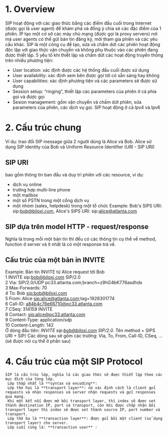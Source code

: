 # 1.	Overview
SIP hoạt động với các giao thức bằng các điểm đầu cuối trong Internet (được gọi là user agent) để khám phá và đồng ý chia sẻ các đặc điểm của 1 phiên. IP tạo một cơ sở các máy chủ mạng (được gọi là proxy servers) nơi mà user agents có thể gửi bản tin đăng ký, mời tham gia phiên và các yêu cầu khác. SIP là một công cụ để tạo, sửa và chấm dứt các phiên hoạt động độc lập với giao thức vận chuyển và không phụ thuộc vào các phiên đang được thiết lập.
5 yếu tố khi thiết lập và chấm dứt các hoạt động truyền thông trên nhiều phương tiện: 
-	User location: xác định được các hệ thống đầu cuối được sử dụng
-	User availability: xác định xem bên được gọi tới có sẵn sàng hay không
-	User capabilities: xác định phương tiện và các parameters sẽ được sử dụng 
-	Session setup: “ringing”, thiết lập các parameters của phiên ở cả phía gọi và được gọi
-	Sesion management: gồm vận chuyển và chấm dứt phiên, sửa parameters của phiên, các dịch vụ gọi.
SIP hoạt động ở cả Ipv4 và Ipv6
# 2.	Cấu trúc chung
Ví dụ: trao đổi SIP message giữa 2 người dùng là Alice và Bob. Alice sử dụng SIP identity của Bob và Uniform Resource Identifier (URI - SIP URI)

## SIP URI
bao gồm thông tin ban đầu và duy trì phiên với các resource, ví dụ: 
- dịch vụ online
- trường hợp multi-line phone
- một mailbox 
- một số PSTN trong một cổng dịch vụ
- một nhóm (sales, helpdesk) trong một tổ chức
Example: Bob's SIPS URI: sip:bob@biloxi.com, Alice's SIPS URI: sip:alice@atlanta.com

## SIP dựa trên model HTTP - request/response
Nghĩa là trong mỗi một bản tin thì đều có các thông tin cụ thể về method, function ở server và ít nhất là có một response trả về. 

## Cấu trúc của một bản in INVITE  
Example: Bản tin INVITE từ Alice request tới Bob  
    1  INVITE sip:bob@biloxi.com SIP/2.0  
    2  Via: SIP/2.0/UDP pc33.atlanta.com;branch=z9hG4bK776asdhds  
    3  Max-Forwards: 70  
    4  To: Bob <sip:bob@biloxi.com>  
    5  From: Alice <sip:alice@atlanta.com>;tag=1928301774  
    6  Call-ID: a84b4c76e66710@pc33.atlanta.com  
    7  CSeq: 314159 INVITE  
    8  Contact: <sip:alice@pc33.atlanta.com>  
    9  Content-Type: application/sdp  
   10  Content-Length: 142  
Ở dòng đầu tiên: *INVITE sip:bob@biloxi.com SIP/2.0*. Tên method + SIPS URI + SIP/<version>
Các dòng sau sẽ gồm các trường: Via, To, From, Call-ID, CSeq, ... (sẽ được nói cụ thể ở phần sau)
# 4. Cấu trúc của một SIP Protocol 
    SIP là cấu trúc lớp, nghĩa là các giao thức sẽ được thiết lập theo các mục đích của từng lớp.
     Lớp thấp nhất là **syntax và encoding**: 
     Lớp thứ hai là **transport layer**: nó xác định cách là client gửi requests và nhận responses và server nhận requests và gửi responses qua mạng. 
     Khi một kết nối được mở bởi transport layer, thì index sẽ được set thành destination IP, port và transport, còn khi được chấp nhận bởi transport layer thì index sẽ được set thành source IP, port number và transport. 
     Lớp thứ ba là **transaction layer**: được gửi bởi một client (sử dụng transport layer) cho server. 
     Lớp cuối cùng là: **transaction user** :
    
    


